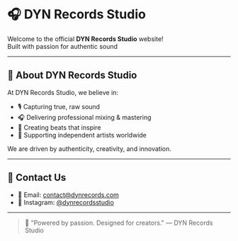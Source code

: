 # 🎧 DYN Records Studio

Welcome to the official **DYN Records Studio** website!  
Built with passion for authentic sound

---


## 📖 About DYN Records Studio
At DYN Records Studio, we believe in:
- 🎙️ Capturing true, raw sound
- 🎧 Delivering professional mixing & mastering
- 🎵 Creating beats that inspire
- 🚀 Supporting independent artists worldwide

We are driven by authenticity, creativity, and innovation.

---


## 📩 Contact Us
- 📧 Email: [contact@dynrecords.com](mailto:contact@dynrecords.com)
- 📸 Instagram: [@dynrecordsstudio](https://instagram.com/dynrecordsstudio)

---

> 🎵 "Powered by passion. Designed for creators." — DYN Records Studio

